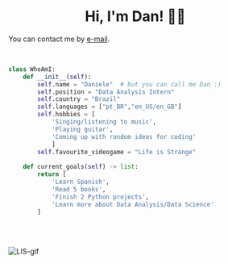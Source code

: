 # <center> Hi, I'm Dan! 🏳️‍🌈</center>
You can contact me by [e-mail](malito:dantasddan@outlook.com).

<br>


```python
class WhoAmI:
    def __init__(self):
        self.name = "Daniele"  # but you can call me Dan :) 
        self.position = "Data Analysis Intern"
        self.country = "Brazil"
        self.languages = ["pt_BR","en_US/en_GB"]
        self.hobbies = [
            'Singing/listening to music', 
            'Playing guitar', 
            'Coming up with random ideas for coding'
            ]
        self.favourite_videogame = "Life is Strange"
    
    def current_goals(self) -> list:
        return [
            'Learn Spanish',
            'Read 5 books',
            'Finish 2 Python projects',
            'Learn more about Data Analysis/Data Science'
        ]

```
<br>
<br>

![LIS-gif](https://media1.tenor.com/m/HnhN7N3XTMEAAAAC/life-is-strange-consequences.gif)
